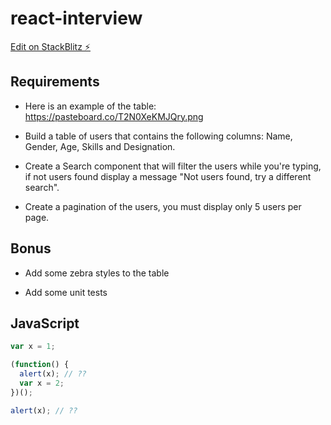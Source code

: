 # react-interview

[Edit on StackBlitz ⚡️](https://stackblitz.com/edit/react-ts-9y8l9w)

## Requirements

- Here is an example of the table: https://pasteboard.co/T2N0XeKMJQry.png

- Build a table of users that contains the following columns: Name, Gender, Age, Skills and Designation.

- Create a Search component that will filter the users while you're typing, if not users found display a message "Not users found, try a different search".

- Create a pagination of the users, you must display only 5 users per page.

## Bonus

- Add some zebra styles to the table

- Add some unit tests

## JavaScript

```javascript
var x = 1;

(function() {
  alert(x); // ??
  var x = 2;
})();

alert(x); // ??
```
